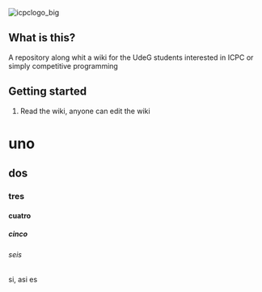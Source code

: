 ![icpclogo_big](https://user-images.githubusercontent.com/28017456/37076648-2e50c626-219d-11e8-8695-cb8cc376f806.png)

## What is this?
A repository along whit a wiki for the UdeG students interested in ICPC or simply competitive programming

## Getting started
  
  1. Read the wiki, anyone can edit the wiki
# uno
## dos
### tres
#### cuatro
##### cinco
###### seis

si, asi es
